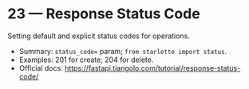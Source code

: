 # 23 — Response Status Code

Setting default and explicit status codes for operations.

- Summary: `status_code=` param; `from starlette import status`.
- Examples: 201 for create; 204 for delete.
- Official docs: https://fastapi.tiangolo.com/tutorial/response-status-code/

